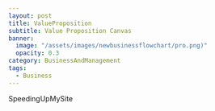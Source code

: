 ```yaml
---
layout: post
title: ValueProposition
subtitle: Value Proposition Canvas
banner:
  image: "/assets/images/newbusinessflowchart/pro.png)"
  opacity: 0.3
category: BusinessAndManagement
tags: 
  - Business
---
```


SpeedingUpMySite